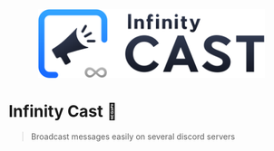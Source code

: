 <p align="center">
    <img width="400" src="https://github.com/EpiMac/infinity-cast/raw/master/src/assets/images/logo.svg" alt="Infinity Cast logo">
</p>

# Infinity Cast 📣
> Broadcast messages easily on several discord servers